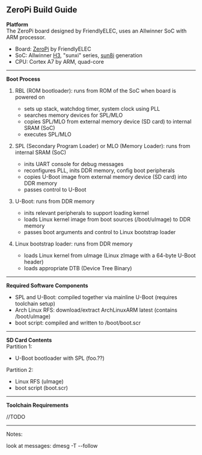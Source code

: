 ## ZeroPi Build Guide

**Platform** </br>
The ZeroPi board designed by FriendlyELEC, uses an Allwinner SoC with ARM processor.

- Board: [ZeroPi](https://wiki.friendlyarm.com/wiki/index.php/ZeroPi) by FriendlyELEC
- SoC: Allwinner [H3](https://linux-sunxi.org/H3), "sunxi" series, [sun8i](https://linux-sunxi.org/Allwinner_SoC_Family) generation
- CPU: Cortex A7 by ARM, quad-core

----------------------------------------------------------------------------------------

**Boot Process** </br>
1. RBL (ROM bootloader): runs from ROM of the SoC when board is powered on
   - sets up stack, watchdog timer, system clock using PLL
   - searches memory devices for SPL/MLO
   - copies SPL/MLO from external memory device (SD card) to internal SRAM (SoC)
   - executes SPL/MLO

2. SPL (Secondary Program Loader) or MLO (Memory Loader): runs from internal SRAM (SoC)
   - inits UART console for debug messages
   - reconfigures PLL, inits DDR memory, config boot peripherals
   - copies U-Boot image from external memory device (SD card) into DDR memory
   - passes control to U-Boot

3. U-Boot: runs from DDR memory
   - inits relevant peripherals to support loading kernel
   - loads Linux kernel image from boot sources (/boot/uImage) to DDR memory
   - passes boot arguments and control to Linux bootstrap loader

4. Linux bootstrap loader: runs from DDR memory
   - loads Linux kernel from uImage (Linux zImage with a 64-byte U-Boot header)
   - loads appropriate DTB (Device Tree Binary)

----------------------------------------------------------------------------------------

**Required Software Components** </br>
- SPL and U-Boot: compiled together via mainline U-Boot (requires toolchain setup)
- Arch Linux RFS: download/extract ArchLinuxARM latest (contains /boot/uImage)
- boot script: compiled and written to /boot/boot.scr

----------------------------------------------------------------------------------------

**SD Card Contents** </br>
Partition 1:
  - U-Boot bootloader with SPL (foo.??)

Partition 2:
  - Linux RFS (uImage)
  - boot script (boot.scr)

----------------------------------------------------------------------------------------

**Toolchain Requirements** </br>

//TODO


----------------------------------------------------------------------------------------

Notes:

look at messages:
dmesg -T --follow
